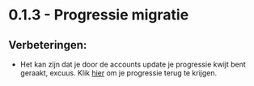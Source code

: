# 0.1.3 - Progressie migratie

## Verbeteringen:

- Het kan zijn dat je door de accounts update je progressie kwijt bent geraakt, excuus.
    Klik [hier](http://vierkandle.nl/migrate/child) om je progressie terug te krijgen.
